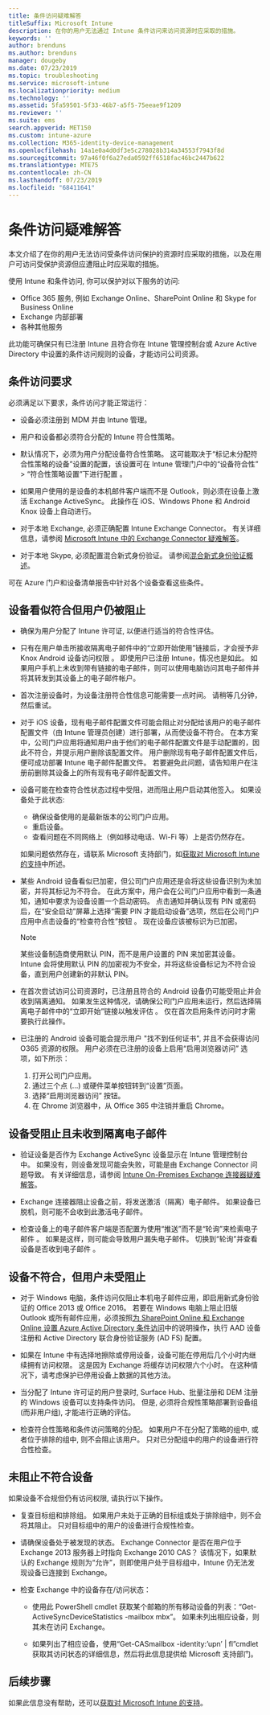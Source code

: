 ```yaml
---
title: 条件访问疑难解答
titleSuffix: Microsoft Intune
description: 在你的用户无法通过 Intune 条件访问来访问资源时应采取的措施。
keywords: ''
author: brenduns
ms.author: brenduns
manager: dougeby
ms.date: 07/23/2019
ms.topic: troubleshooting
ms.service: microsoft-intune
ms.localizationpriority: medium
ms.technology: ''
ms.assetid: 5fa59501-5f33-46b7-a5f5-75eeae9f1209
ms.reviewer: ''
ms.suite: ems
search.appverid: MET150
ms.custom: intune-azure
ms.collection: M365-identity-device-management
ms.openlocfilehash: 14a1e0a4d0df3e5c278028b314a34553f7943f8d
ms.sourcegitcommit: 97a46f0f6a27eda0592ff6518fac46bc2447b622
ms.translationtype: MTE75
ms.contentlocale: zh-CN
ms.lasthandoff: 07/23/2019
ms.locfileid: "68411641"
---
```

# <a name="troubleshoot-conditional-access"></a>条件访问疑难解答
本文介绍了在你的用户无法访问受条件访问保护的资源时应采取的措施，以及在用户可访问受保护资源但应遭阻止时应采取的措施。

使用 Intune 和条件访问, 你可以保护对以下服务的访问:
- Office 365 服务, 例如 Exchange Online、SharePoint Online 和 Skype for Business Online
- Exchange 内部部署
- 各种其他服务

此功能可确保只有已注册 Intune 且符合你在 Intune 管理控制台或 Azure Active Directory 中设置的条件访问规则的设备，才能访问公司资源。 

## <a name="requirements-for-conditional-access"></a>条件访问要求

必须满足以下要求，条件访问才能正常运行：

- 设备必须注册到 MDM 并由 Intune 管理。

- 用户和设备都必须符合分配的 Intune 符合性策略。

- 默认情况下，必须为用户分配设备符合性策略。 这可能取决于“标记未分配符合性策略的设备”设置的配置，该设置可在 Intune 管理门户中的“设备符合性” > “符合性策略设置”下进行配置    。

- 如果用户使用的是设备的本机邮件客户端而不是 Outlook，则必须在设备上激活 Exchange ActiveSync。 此操作在 iOS、Windows Phone 和 Android Knox 设备上自动进行。

- 对于本地 Exchange, 必须正确配置 Intune Exchange Connector。 有关详细信息，请参阅 [Microsoft Intune 中的 Exchange Connector 疑难解答](troubleshoot-exchange-connector.md)。

- 对于本地 Skype, 必须配置混合新式身份验证。 请参阅[混合新式身份验证概述](https://docs.microsoft.com/office365/enterprise/hybrid-modern-auth-overview)。

可在 Azure 门户和设备清单报告中针对各个设备查看这些条件。

## <a name="devices-appear-compliant-but-users-are-still-blocked"></a>设备看似符合但用户仍被阻止

- 确保为用户分配了 Intune 许可证, 以便进行适当的符合性评估。

- 只有在用户单击所接收隔离电子邮件中的“立即开始使用”链接后，才会授予非 Knox Android 设备访问权限  。 即使用户已注册 Intune，情况也是如此。 如果用户手机上未收到带有链接的电子邮件，则可以使用电脑访问其电子邮件并将其转发到其设备上的电子邮件帐户。

- 首次注册设备时，为设备注册符合性信息可能需要一点时间。 请稍等几分钟，然后重试。

- 对于 iOS 设备，现有电子邮件配置文件可能会阻止对分配给该用户的电子邮件配置文件（由 Intune 管理员创建）进行部署，从而使设备不符合。 在本方案中，公司门户应用将通知用户由于他们的电子邮件配置文件是手动配置的，因此不符合，并提示用户删除该配置文件。 用户删除现有电子邮件配置文件后，便可成功部署 Intune 电子邮件配置文件。 若要避免此问题，请告知用户在注册前删除其设备上的所有现有电子邮件配置文件。

- 设备可能在检查符合性状态过程中受阻，进而阻止用户启动其他签入。 如果设备处于此状态:
  - 确保设备使用的是最新版本的公司门户应用。
  - 重启设备。
  - 查看问题在不同网络上（例如移动电话、Wi-Fi 等）上是否仍然存在。

  如果问题依然存在，请联系 Microsoft 支持部门，如[获取对 Microsoft Intune 的支持](get-support.md)中所述。

- 某些 Android 设备看似已加密，但公司门户应用还是会将这些设备识别为未加密，并将其标记为不符合。 在此方案中，用户会在公司门户应用中看到一条通知，通知中要求为设备设置一个启动密码。 点击通知并确认现有 PIN 或密码后，在“安全启动”屏幕上选择“需要 PIN 才能启动设备”选项，然后在公司门户应用中点击设备的“检查符合性”按钮    。 现在设备应该被标识为已加密。 

  > [!NOTE]
  > 某些设备制造商使用默认 PIN，而不是用户设置的 PIN 来加密其设备。 Intune 会将使用默认 PIN 的加密视为不安全，并将这些设备标记为不符合设备，直到用户创建新的非默认 PIN。

- 在首次尝试访问公司资源时，已注册且符合的 Android 设备仍可能受阻止并会收到隔离通知。 如果发生这种情况，请确保公司门户应用未运行，然后选择隔离电子邮件中的“立即开始”链接以触发评估  。 仅在首次启用条件访问时才需要执行此操作。

- 已注册的 Android 设备可能会提示用户 "找不到任何证书", 并且不会获得访问 O365 资源的权限。 用户必须在已注册的设备上启用“启用浏览器访问”  选项，如下所示：
  1. 打开公司门户应用。
  2. 通过三个点 (…) 或硬件菜单按钮转到“设置”页面。
  3. 选择“启用浏览器访问”  按钮。
  4. 在 Chrome 浏览器中，从 Office 365 中注销并重启 Chrome。  


## <a name="devices-are-blocked-and-no-quarantine-email-is-received"></a>设备受阻止且未收到隔离电子邮件

- 验证设备是否作为 Exchange ActiveSync 设备显示在 Intune 管理控制台中。 如果没有，则设备发现可能会失败，可能是由 Exchange Connector 问题导致。 有关详细信息，请参阅 [Intune On-Premises Exchange 连接器疑难解答](troubleshoot-exchange-connector.md)。

- Exchange 连接器阻止设备之前，将发送激活（隔离）电子邮件。 如果设备已脱机，则可能不会收到此激活电子邮件。 

- 检查设备上的电子邮件客户端是否配置为使用“推送”而不是“轮询”来检索电子邮件   。 如果是这样，则可能会导致用户漏失电子邮件。 切换到“轮询”并查看设备是否收到电子邮件  。

## <a name="devices-are-noncompliant-but-users-are-not-blocked"></a>设备不符合，但用户未受阻止

- 对于 Windows 电脑，条件访问仅阻止本机电子邮件应用，即启用新式身份验证的 Office 2013 或 Office 2016。 若要在 Windows 电脑上阻止旧版 Outlook 或所有邮件应用，必须按照[为 SharePoint Online 和 Exchange Online 设置 Azure Active Directory 条件访问](https://docs.microsoft.com/azure/active-directory/active-directory-conditional-access-no-modern-authentication)中的说明操作，执行 AAD 设备注册和 Active Directory 联合身份验证服务 (AD FS) 配置。

- 如果在 Intune 中有选择地擦除或停用设备，设备可能在停用后几个小时内继续拥有访问权限。 这是因为 Exchange 将缓存访问权限六个小时。 在这种情况下，请考虑保护已停用设备上数据的其他方法。

- 当分配了 Intune 许可证的用户登录时, Surface Hub、批量注册和 DEM 注册的 Windows 设备可以支持条件访问。 但是, 必须将合规性策略部署到设备组 (而非用户组), 才能进行正确的评估。

- 检查符合性策略和条件访问策略的分配。 如果用户不在分配了策略的组中, 或者位于排除的组中, 则不会阻止该用户。 只对已分配组中的用户的设备进行符合性检查。

## <a name="noncompliant-device-is-not-blocked"></a>未阻止不符合设备

如果设备不合规但仍有访问权限, 请执行以下操作。

- 复查目标组和排除组。 如果用户未处于正确的目标组或处于排除组中，则不会将其阻止。 只对目标组中的用户的设备进行合规性检查。

- 请确保设备处于被发现的状态。 Exchange Connector 是否在用户位于 Exchange 2013 服务器上时指向 Exchange 2010 CAS？ 该情况下，如果默认的 Exchange 规则为“允许”，则即使用户处于目标组中，Intune 仍无法发现设备已连接到 Exchange。

- 检查 Exchange 中的设备存在/访问状态：
  - 使用此 PowerShell cmdlet 获取某个邮箱的所有移动设备的列表：“Get-ActiveSyncDeviceStatistics -mailbox mbx”。 如果未列出相应设备，则其未在访问 Exchange。
  
  - 如果列出了相应设备，使用“Get-CASmailbox -identity:’upn’ | fl”cmdlet 获取其访问状态的详细信息，然后将此信息提供给 Microsoft 支持部门。

## <a name="next-steps"></a>后续步骤
如果此信息没有帮助，还可以[获取对 Microsoft Intune 的支持](get-support.md)。

